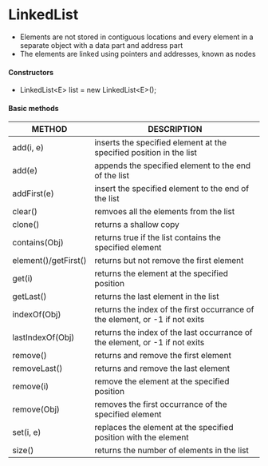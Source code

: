 # LinkedList

* Elements are not stored in contiguous locations and every element in a separate object with a data part and address part
* The elements are linked using pointers and addresses, known as nodes

#### Constructors

* LinkedList\<E> list = new LinkedList\<E>();

#### Basic methods

| METHOD               | DESCRIPTION                                                  |
| -------------------- | ------------------------------------------------------------ |
| add(i, e)            | inserts the specified element at the specified position in the list |
| add(e)               | appends the specified element to the end of the list         |
| addFirst(e)          | insert the specified element to the end of the list          |
| clear()              | remvoes all the elements from the list                       |
| clone()              | returns a shallow copy                                       |
| contains(Obj)        | returns true if the list contains the specified element      |
| element()/getFirst() | returns but not remove the first element                     |
| get(i)               | returns the element at the specified position                |
| getLast()            | returns the last element in the list                         |
| indexOf(Obj)         | returns the index of the first occurrance of the element, or -1 if not exits |
| lastIndexOf(Obj)     | returns the index of the last occurrance of the element, or -1 if not exits |
| remove()             | returns and remove the first element                         |
| removeLast()         | returns and remove the last element                          |
| remove(i)            | remove the element at the specified position                 |
| remove(Obj)          | removes the first occurrance of the specified element        |
| set(i, e)            | replaces the element at the specified position with the element |
| size()               | returns the number of elements in the list                   |


